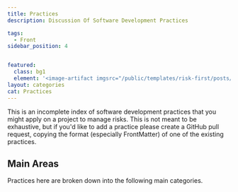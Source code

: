 ```yaml
---
title: Practices
description: Discussion Of Software Development Practices

tags:
  - Front
sidebar_position: 4


featured: 
  class: bg1
  element: '<image-artifact imgsrc="/public/templates/risk-first/posts/introduction.svg">Practices</image-artifact>'
layout: categories
cat: Practices
---
```


This is an incomplete index of software development practices that you might apply on a project to manage risks.  This is not meant to be exhaustive, but if you'd like to add a practice please create a GitHub pull request, copying the format (especially FrontMatter) of one of the existing practices.

  

## Main Areas

Practices here are broken down into the following main categories.

<TagList filter="practices" tag="Practice Category" />

